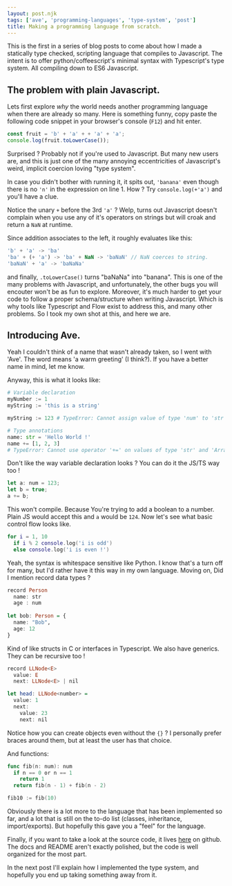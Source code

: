 ```yaml
---
layout: post.njk
tags: ['ave', 'programming-languages', 'type-system', 'post']
title: Making a programming language from scratch.
---
```


This is the first in a series of blog posts to come about how I made a statically type checked, scripting 
language that compiles to Javascript. The intent is to offer python/coffeescript's minimal syntax
with Typescript's type system. All compiling down to ES6 Javascript.


## The problem with plain Javascript.

Lets first explore *why* the world needs another programming language when there are already so many.
Here is something funny, copy paste the following code snippet in your browser's console (`F12`) and
hit enter. 

```js
const fruit = 'b' + 'a' + + 'a' + 'a';
console.log(fruit.toLowerCase());
```

Surprised ? 
Probably not if you're used to Javascript. But many new users are, and this is just one of the many annoying eccentricities 
of Javascript's weird, implicit coercion loving "type system".

In case you didn't bother with running it, it spits out, `'banana'` even though there is no `'n'`  in the expression on line 1.
How ? Try `console.log(+'a')` and you'll have a clue.

Notice the unary `+` before the 3rd `'a'` ? Welp, turns out Javascript doesn't complain when you use any of it's operators on 
strings but will croak and return a `NaN` at runtime.

Since addition associates to the left, it roughly evaluates like this: 


```js
'b' + 'a' -> 'ba' 
'ba' + (+ 'a') -> 'ba' + NaN -> 'baNaN' // NaN coerces to string.
'baNaN' + 'a' -> 'baNaNa'
```

and finally, `.toLowerCase()`  turns "baNaNa" into "banana". This is one of the many problems with Javascript,
 and unfortunately, the other bugs you will encouter won't be as fun to explore. Moreover, it's much harder to get your code to
 follow a proper schema/structure when writing Javascript. Which is why tools like Typescript and Flow exist to address this, and many other 
 problems. So I took my own shot at this, and here we are. 

## Introducing Ave.

Yeah I couldn't think of a name that wasn't already taken, so I went with 'Ave'. The word means 'a warm greeting' (I think?).
If you have a better name in mind, let me know.

Anyway, this is what it looks like: 

```py
# Variable declaration 
myNumber := 1
myString := 'this is a string'

myString := 123 # TypeError: Cannot assign value of type 'num' to 'str'.

# Type annotations
name: str = 'Hello World !'
name += [1, 2, 3] 
# TypeError: Cannot use operator '+=' on values of type 'str' and 'Array<num>' 
```

Don't like the way variable declaration looks ? You can do it the JS/TS way too !

```ts
let a: num = 123;
let b = true;
a += b; 
```

This won't compile. Because You're trying to add a boolean to a number. 
Plain JS would accept this and `a` would be `124`. Now let's see what basic control flow looks like.

```lua
for i = 1, 10
  if i % 2 console.log('i is odd')
  else console.log('i is even !')
```

Yeah, the syntax is whitespace sensitive like Python. I know that's a turn off for many, but I'd 
rather have it this way in my own language. Moving on, 
Did I mention record data types ?

```hs
record Person
  name: str
  age : num
  
let bob: Person = {
  name: "Bob",
  age: 12
}
```

Kind of like structs in C or interfaces in Typescript. 
We also have generics.
They can be recursive too !

```hs
record LLNode<E>
  value: E
  next: LLNode<E> | nil

let head: LLNode<number> =
  value: 1
  next:
    value: 23
    next: nil
```

Notice how you can create objects even without the `{}` ? I personally prefer braces around them,
but at least the user has that choice.

And functions:

```go
func fib(n: num): num
  if n == 0 or n == 1
    return 1
  return fib(n - 1) + fib(n - 2)

fib10 := fib(10)
```

Obviously there is a lot more to the language that has been implemented so far, 
and a lot that is still on the to-do list (classes, inheritance, import/exports). But hopefully 
this gave you a "feel" for the language.


Finally, if you want to take a look at the source code, it lives [here](https://github.com/srijan-paul/AveTS) on github.
The docs and README aren't exactly polished, but the code is well organized for the most part.


In the next post I'll explain how I implemented the type system, and hopefully you end up taking something away from it. 
